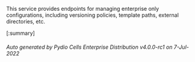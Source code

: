 






This service provides endpoints for managing enterprise only configurations, including versioning policies, template paths, external directories, etc.

[:summary]

###### Auto generated by Pydio Cells Enterprise Distribution v4.0.0-rc1 on 7-Jul-2022

